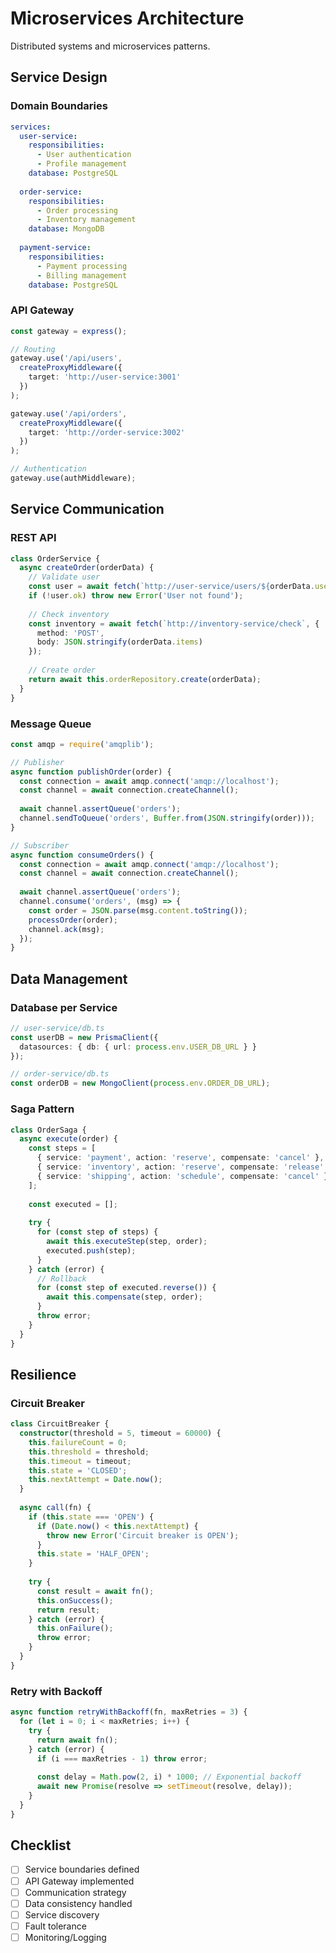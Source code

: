 # Microservices Architecture

Distributed systems and microservices patterns.

## Service Design

### Domain Boundaries
```yaml
services:
  user-service:
    responsibilities:
      - User authentication
      - Profile management
    database: PostgreSQL
    
  order-service:
    responsibilities:
      - Order processing
      - Inventory management
    database: MongoDB
    
  payment-service:
    responsibilities:
      - Payment processing
      - Billing management
    database: PostgreSQL
```

### API Gateway
```typescript
const gateway = express();

// Routing
gateway.use('/api/users', 
  createProxyMiddleware({
    target: 'http://user-service:3001'
  })
);

gateway.use('/api/orders',
  createProxyMiddleware({
    target: 'http://order-service:3002'
  })
);

// Authentication
gateway.use(authMiddleware);
```

## Service Communication

### REST API
```typescript
class OrderService {
  async createOrder(orderData) {
    // Validate user
    const user = await fetch(`http://user-service/users/${orderData.userId}`);
    if (!user.ok) throw new Error('User not found');
    
    // Check inventory
    const inventory = await fetch(`http://inventory-service/check`, {
      method: 'POST',
      body: JSON.stringify(orderData.items)
    });
    
    // Create order
    return await this.orderRepository.create(orderData);
  }
}
```

### Message Queue
```typescript
const amqp = require('amqplib');

// Publisher
async function publishOrder(order) {
  const connection = await amqp.connect('amqp://localhost');
  const channel = await connection.createChannel();
  
  await channel.assertQueue('orders');
  channel.sendToQueue('orders', Buffer.from(JSON.stringify(order)));
}

// Subscriber
async function consumeOrders() {
  const connection = await amqp.connect('amqp://localhost');
  const channel = await connection.createChannel();
  
  await channel.assertQueue('orders');
  channel.consume('orders', (msg) => {
    const order = JSON.parse(msg.content.toString());
    processOrder(order);
    channel.ack(msg);
  });
}
```

## Data Management

### Database per Service
```typescript
// user-service/db.ts
const userDB = new PrismaClient({
  datasources: { db: { url: process.env.USER_DB_URL } }
});

// order-service/db.ts
const orderDB = new MongoClient(process.env.ORDER_DB_URL);
```

### Saga Pattern
```typescript
class OrderSaga {
  async execute(order) {
    const steps = [
      { service: 'payment', action: 'reserve', compensate: 'cancel' },
      { service: 'inventory', action: 'reserve', compensate: 'release' },
      { service: 'shipping', action: 'schedule', compensate: 'cancel' }
    ];
    
    const executed = [];
    
    try {
      for (const step of steps) {
        await this.executeStep(step, order);
        executed.push(step);
      }
    } catch (error) {
      // Rollback
      for (const step of executed.reverse()) {
        await this.compensate(step, order);
      }
      throw error;
    }
  }
}
```

## Resilience

### Circuit Breaker
```typescript
class CircuitBreaker {
  constructor(threshold = 5, timeout = 60000) {
    this.failureCount = 0;
    this.threshold = threshold;
    this.timeout = timeout;
    this.state = 'CLOSED';
    this.nextAttempt = Date.now();
  }
  
  async call(fn) {
    if (this.state === 'OPEN') {
      if (Date.now() < this.nextAttempt) {
        throw new Error('Circuit breaker is OPEN');
      }
      this.state = 'HALF_OPEN';
    }
    
    try {
      const result = await fn();
      this.onSuccess();
      return result;
    } catch (error) {
      this.onFailure();
      throw error;
    }
  }
}
```

### Retry with Backoff
```typescript
async function retryWithBackoff(fn, maxRetries = 3) {
  for (let i = 0; i < maxRetries; i++) {
    try {
      return await fn();
    } catch (error) {
      if (i === maxRetries - 1) throw error;
      
      const delay = Math.pow(2, i) * 1000; // Exponential backoff
      await new Promise(resolve => setTimeout(resolve, delay));
    }
  }
}
```

## Checklist
- [ ] Service boundaries defined
- [ ] API Gateway implemented
- [ ] Communication strategy
- [ ] Data consistency handled
- [ ] Service discovery
- [ ] Fault tolerance
- [ ] Monitoring/Logging